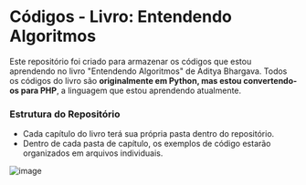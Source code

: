# Códigos - Livro: Entendendo Algoritmos  
Este repositório foi criado para armazenar os códigos que estou aprendendo no livro "Entendendo Algoritmos" de Aditya Bhargava. Todos os códigos do livro são **originalmente em Python, mas estou convertendo-os para PHP**, a linguagem que estou aprendendo atualmente.

### Estrutura do Repositório
- Cada capítulo do livro terá sua própria pasta dentro do repositório.  
- Dentro de cada pasta de capítulo, os exemplos de código estarão organizados em arquivos individuais.

![image](https://github.com/user-attachments/assets/1fe864cb-1449-441a-9a25-c269aa352fd4)

